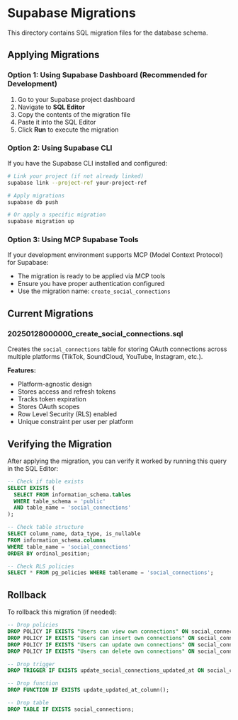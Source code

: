 # Supabase Migrations

This directory contains SQL migration files for the database schema.

## Applying Migrations

### Option 1: Using Supabase Dashboard (Recommended for Development)

1. Go to your Supabase project dashboard
2. Navigate to **SQL Editor**
3. Copy the contents of the migration file
4. Paste it into the SQL Editor
5. Click **Run** to execute the migration

### Option 2: Using Supabase CLI

If you have the Supabase CLI installed and configured:

```bash
# Link your project (if not already linked)
supabase link --project-ref your-project-ref

# Apply migrations
supabase db push

# Or apply a specific migration
supabase migration up
```

### Option 3: Using MCP Supabase Tools

If your development environment supports MCP (Model Context Protocol) for Supabase:

- The migration is ready to be applied via MCP tools
- Ensure you have proper authentication configured
- Use the migration name: `create_social_connections`

## Current Migrations

### 20250128000000_create_social_connections.sql

Creates the `social_connections` table for storing OAuth connections across multiple platforms (TikTok, SoundCloud, YouTube, Instagram, etc.).

**Features:**
- Platform-agnostic design
- Stores access and refresh tokens
- Tracks token expiration
- Stores OAuth scopes
- Row Level Security (RLS) enabled
- Unique constraint per user per platform

## Verifying the Migration

After applying the migration, you can verify it worked by running this query in the SQL Editor:

```sql
-- Check if table exists
SELECT EXISTS (
  SELECT FROM information_schema.tables 
  WHERE table_schema = 'public' 
  AND table_name = 'social_connections'
);

-- Check table structure
SELECT column_name, data_type, is_nullable
FROM information_schema.columns
WHERE table_name = 'social_connections'
ORDER BY ordinal_position;

-- Check RLS policies
SELECT * FROM pg_policies WHERE tablename = 'social_connections';
```

## Rollback

To rollback this migration (if needed):

```sql
-- Drop policies
DROP POLICY IF EXISTS "Users can view own connections" ON social_connections;
DROP POLICY IF EXISTS "Users can insert own connections" ON social_connections;
DROP POLICY IF EXISTS "Users can update own connections" ON social_connections;
DROP POLICY IF EXISTS "Users can delete own connections" ON social_connections;

-- Drop trigger
DROP TRIGGER IF EXISTS update_social_connections_updated_at ON social_connections;

-- Drop function
DROP FUNCTION IF EXISTS update_updated_at_column();

-- Drop table
DROP TABLE IF EXISTS social_connections;
```

